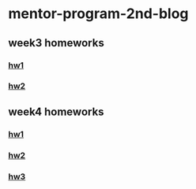 # mentor-program-2nd-blog

## week3 homeworks
### [hw1](https://zzly00.github.io/mentor-program-2nd-blog/homeworks/week3/hw1/index.html)
### [hw2](https://zzly00.github.io/mentor-program-2nd-blog/homeworks/week3/hw2/index.html)

## week4 homeworks
### [hw1](https://zzly00.github.io/mentor-program-2nd-blog/homeworks/week4/hw1/index.html)
### [hw2](https://zzly00.github.io/mentor-program-2nd-blog/homeworks/week4/hw2/index.html)
### [hw3](https://zzly00.github.io/mentor-program-2nd-blog/homeworks/week4/hw3/index.html)
